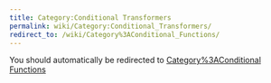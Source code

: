 ```yaml
---
title: Category:Conditional Transformers
permalink: wiki/Category:Conditional_Transformers/
redirect_to: /wiki/Category%3AConditional_Functions/
---
```


You should automatically be redirected to [Category%3AConditional Functions](/wiki/Category%3AConditional_Functions/)
